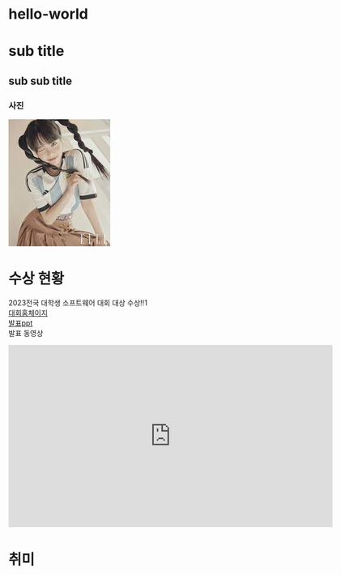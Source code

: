 # hello-world
# sub title
## sub sub title
### 사진
<img src="사진.jpg"><br>

# 수상 현황
2023전국 대학생 소프트웨어 대회 대상 수상!!1<br>
[대회홈체이지](https://www.naver.com)<br>
[발표ppt](/presentation.pptx)<br>
발표 동영상<br>
<iframe width="640" height="360" src="https://www.youtube.com/embed/pyf8cbqyfPs" title="LE SSERAFIM (르세라핌) &#39;ANTIFRAGILE&#39; OFFICIAL M/V" frameborder="0" allow="accelerometer; autoplay; clipboard-write; encrypted-media; gyroscope; picture-in-picture; web-share" allowfullscreen></iframe>

# 취미
